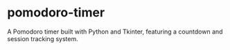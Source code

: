 # pomodoro-timer
A Pomodoro timer built with Python and Tkinter, featuring a countdown and session tracking system.

